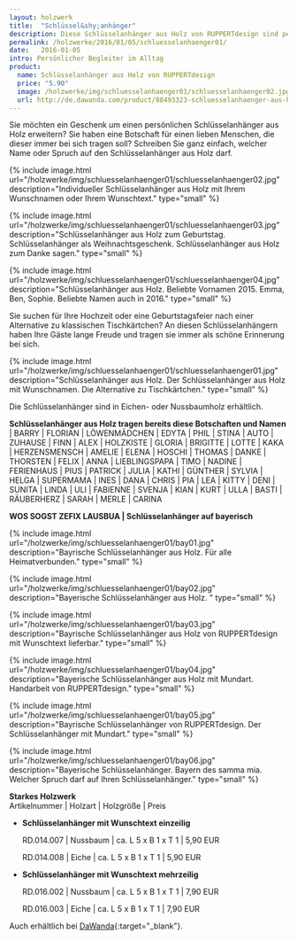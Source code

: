 ```yaml
---
layout: holzwerk
title:  "Schlüssel&shy;anhänger"
description: Diese Schlüsselanhänger aus Holz von RUPPERTdesign sind persönliche Begleiter im Alltag. Ihre Schlüsselanhänger aus Holz können mit Namen oder einem Spruch versehen werden. Ein tolles Geburtstagsgeschenk. 
permalink: /holzwerke/2016/01/05/schluesselanhaenger01/
date:   2016-01-05
intro: Persönlicher Begleiter im Alltag
product:
  name: Schlüsselanhänger aus Holz von RUPPERTdesign
  price: "5.90"
  image: /holzwerke/img/schluesselanhaenger01/schluesselanhaenger02.jpg
  url: http://de.dawanda.com/product/88493323-schluesselanhaenger-aus-holz-mit-wunschnamen
---
```


Sie möchten ein Geschenk um einen persönlichen Schlüsselanhänger aus Holz erweitern? 
Sie haben eine Botschaft für einen lieben Menschen, 
die dieser immer bei sich tragen soll? Schreiben Sie ganz einfach, 
welcher Name oder Spruch auf den Schlüsselanhänger aus Holz darf.

{% include image.html url="/holzwerke/img/schluesselanhaenger01/schluesselanhaenger02.jpg" description="Individueller Schlüsselanhänger aus Holz mit Ihrem Wunschnamen oder Ihrem Wunschtext." type="small" %}

{% include image.html url="/holzwerke/img/schluesselanhaenger01/schluesselanhaenger03.jpg" description="Schlüsselanhänger aus Holz zum Geburtstag. Schlüsselanhänger als Weihnachtsgeschenk. Schlüsselanhänger aus Holz zum Danke sagen." type="small" %}

{% include image.html url="/holzwerke/img/schluesselanhaenger01/schluesselanhaenger04.jpg" description="Schlüsselanhänger aus Holz. Beliebte Vornamen 2015. Emma, Ben, Sophie. Beliebte Namen auch in 2016." type="small" %}

Sie suchen für Ihre Hochzeit oder eine Geburtstagsfeier nach einer Alternative zu klassischen Tischkärtchen?
An diesen Schlüsselanhängern haben Ihre Gäste lange Freude und tragen sie immer als schöne Erinnerung bei sich.

{% include image.html url="/holzwerke/img/schluesselanhaenger01/schluesselanhaenger01.jpg" description="Schlüsselanhänger aus Holz. Der Schlüsselanhänger aus Holz mit Wunschnamen. Die Alternative zu Tischkärtchen." type="small" %}


Die Schlüsselanhänger sind in Eichen- oder Nussbaumholz erhältlich.


**Schlüsselanhänger &shy;aus Holz &shy;tragen &shy;bereits &shy;diese Botschaften &shy;und Namen**
\| BARRY \| FLORIAN \| LÖWENMÄDCHEN \| EDYTA \| PHIL \| STINA \| AUTO \| ZUHAUSE \| FINN \| ALEX \| HOLZKISTE \| 
GLORIA \| BRIGITTE \| LOTTE \| KAKA \| HERZENSMENSCH \| AMELIE \| ELENA \| HOSCHI \| THOMAS \| DANKE \| THORSTEN \| 
FELIX \| ANNA \| LIEBLINGSPAPA \| TIMO \| NADINE \| FERIENHAUS \| PIUS \| PATRICK \| JULIA \| KATHI \| GÜNTHER \| SYLVIA \|
 HELGA \| SUPERMAMA \| INES \| DANA \| CHRIS \| PIA \| LEA \| KITTY \| DENI \| SUNITA \| LINDA \| ULI \| FABIENNE \| 
 SVENJA \| KIAN \| KURT \| ULLA \| BASTI \| RÄUBERHERZ \|  SARAH \| MERLE \| CARINA



**WOS SOGST ZEFIX LAUSBUA \| Schlüsselanhänger auf bayerisch** 


{% include image.html url="/holzwerke/img/schluesselanhaenger01/bay01.jpg" description="Bayrische Schlüsselanhänger aus Holz. Für alle Heimatverbunden." type="small" %}


{% include image.html url="/holzwerke/img/schluesselanhaenger01/bay02.jpg" description="Bayerische Schlüsselanhänger aus Holz. " type="small" %}


{% include image.html url="/holzwerke/img/schluesselanhaenger01/bay03.jpg" description="Bayrische Schlüsselanhänger aus Holz von RUPPERTdesign mit Wunschtext lieferbar." type="small" %}


{% include image.html url="/holzwerke/img/schluesselanhaenger01/bay04.jpg" description="Bayerische Schlüsselanhänger aus Holz mit Mundart. Handarbeit von RUPPERTdesign." type="small" %}


{% include image.html url="/holzwerke/img/schluesselanhaenger01/bay05.jpg" description="Bayrische Schlüsselanhänger von RUPPERTdesign. Der Schlüsselanhänger mit Mundart." type="small" %}


{% include image.html url="/holzwerke/img/schluesselanhaenger01/bay06.jpg" description="Bayerische Schlüsselanhänger. Bayern des samma mia. Welcher Spruch darf auf Ihren Schlüsselanhänger." type="small" %}


**Starkes Holzwerk**   
Artikelnummer \| Holzart \| Holzgröße \| Preis

* **Schlüsselanhänger mit Wunschtext einzeilig**
     
	RD.014.007  \| 	Nussbaum \| ca. L 5 x B 1 x T 1 \| 5,90 EUR
	
	RD.014.008  \| 	Eiche \| ca. L 5 x B 1 x T 1 \| 5,90 EUR
	

* **Schlüsselanhänger mit Wunschtext mehrzeilig**
      
	RD.016.002  \| 	Nussbaum \| ca. L 5 x B 1 x T 1 \| 7,90 EUR
	
	RD.016.003  \| 	Eiche \| ca. L 5 x B 1 x T 1 \| 7,90 EUR
	
Auch erhältlich bei [DaWanda][1]{:target="_blank"}.	
	
 [1]: http://de.dawanda.com/product/88493323-schluesselanhaenger-aus-holz-mit-wunschnamen
	